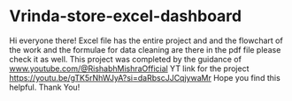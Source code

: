 # Vrinda-store-excel-dashboard
Hi everyone there! Excel file has the entire project and and the flowchart of the work and the formulae for data cleaning are there in the pdf file please check it as well.
This project was completed by the guidance of www.youtube.com/@RishabhMishraOfficial
YT link for the project https://youtu.be/gTK5rNhWJyA?si=daRbscJJCqjywaMr
Hope you find this helpful. Thank You!
